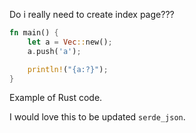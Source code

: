 Do i really need to create index page???

```rust
fn main() {
	let a = Vec::new();
	a.push('a');

	println!("{a:?}");
}
```

Example of Rust code.

I would love this to be updated `serde_json`.
